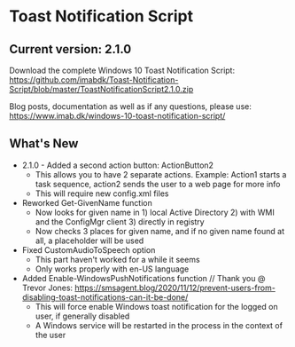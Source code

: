 # Toast Notification Script

## Current version: 2.1.0

Download the complete Windows 10 Toast Notification Script: https://github.com/imabdk/Toast-Notification-Script/blob/master/ToastNotificationScript2.1.0.zip

Blog posts, documentation as well as if any questions, please use: https://www.imab.dk/windows-10-toast-notification-script/

## What's New
 - 2.1.0 - Added a second action button: ActionButton2
   - This allows you to have 2 separate actions. Example: Action1 starts a task sequence, action2 sends the user to a web page for more info
   - This will require new config.xml files
  - Reworked Get-GivenName function
    - Now looks for given name in 1) local Active Directory 2) with WMI and the ConfigMgr client 3) directly in registry
    - Now checks 3 places for given name, and if no given name found at all, a placeholder will be used
  - Fixed CustomAudioToSpeech option
    - This part haven't worked for a while it seems
    - Only works properly with en-US language
  - Added Enable-WindowsPushNotifications function // Thank you @ Trevor Jones: https://smsagent.blog/2020/11/12/prevent-users-from-disabling-toast-notifications-can-it-be-done/
    - This will force enable Windows toast notification for the logged on user, if generally disabled
    - A Windows service will be restarted in the process in the context of the user
